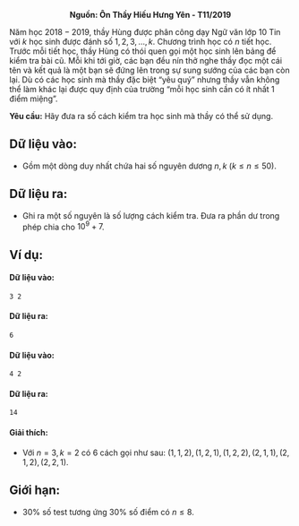 **<center>Nguồn: Ôn Thầy Hiếu Hưng Yên - T11/2019</center>**

Năm học $2018-2019$, thầy Hùng được phân công dạy Ngữ văn lớp $10$ Tin với $k$ học sinh được đánh số $1,2,3,…,k$. Chương trình học có $n$ tiết học. Trước mỗi tiết học, thầy Hùng có thói quen gọi một học sinh lên bảng để kiểm tra bài cũ. Mỗi khi tới giờ, các bạn đều nín thở nghe thầy đọc một cái tên và kết quả là một bạn sẽ đứng lên trong sự sung sướng của các bạn còn lại. Dù có các học sinh mà thầy đặc biệt “yêu quý” nhưng thầy vẫn không thể làm khác lại được quy định của trường “mỗi học sinh cần có ít nhất $1$ điểm miệng”.

**Yêu cầu:** Hãy đưa ra số cách kiểm tra học sinh mà thầy có thể sử dụng.

## Dữ liệu vào:
- Gồm một dòng duy nhất chứa hai số nguyên dương $n,k\ (k≤n≤50)$.

## Dữ liệu ra:
- Ghi ra một số nguyên là số lượng cách kiểm tra. Đưa ra phần dư trong phép chia cho $10^9+7$.

## Ví dụ:
#### Dữ liệu vào:
```
3 2
```

#### Dữ liệu ra:
```
6
```

#### Dữ liệu vào:
```
4 2
```

#### Dữ liệu ra:
```
14
```

#### Giải thích:
- Với $n=3,k=2$ có $6$ cách gọi như sau: $(1, 1, 2), (1, 2, 1), (1, 2, 2), (2, 1, 1), (2, 1, 2), (2, 2, 1)$.

## Giới hạn:
- $30\%$ số test tương ứng $30\%$ số điểm có $n≤8$.